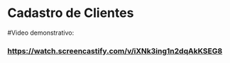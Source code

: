 # Cadastro de Clientes
#Video demonstrativo:
### https://watch.screencastify.com/v/iXNk3ing1n2dqAkKSEG8
